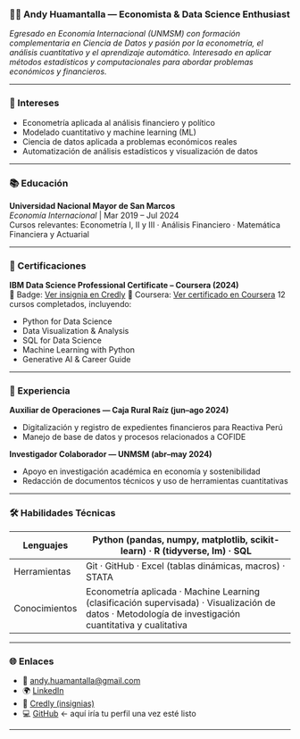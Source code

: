 ### 👨‍💻 Andy Huamantalla — Economista & Data Science Enthusiast

_Egresado en Economía Internacional (UNMSM) con formación complementaria en Ciencia de Datos y pasión por la econometría, el análisis cuantitativo y el aprendizaje automático. Interesado en aplicar métodos estadísticos y computacionales para abordar problemas económicos y financieros._

---

### 🧠 Intereses

- Econometría aplicada al análisis financiero y político
- Modelado cuantitativo y machine learning (ML)
- Ciencia de datos aplicada a problemas económicos reales
- Automatización de análisis estadísticos y visualización de datos

---

### 📚 Educación

**Universidad Nacional Mayor de San Marcos**  
_Economía Internacional_ | Mar 2019 – Jul 2024  
Cursos relevantes: Econometría I, II y III · Análisis Financiero · Matemática Financiera y Actuarial

---

### 🧾 Certificaciones

**IBM Data Science Professional Certificate – Coursera (2024)**  
📍 Badge: [Ver insignia en Credly](https://www.credly.com/users/andy-huamantalla)
📍 Coursera: [Ver certificado en Coursera](https://coursera.org/share/9aeb85a1db1a6b178810c61db0b6f73e)
12 cursos completados, incluyendo:
- Python for Data Science  
- Data Visualization & Analysis  
- SQL for Data Science  
- Machine Learning with Python  
- Generative AI & Career Guide

---

### 💼 Experiencia

**Auxiliar de Operaciones — Caja Rural Raíz (jun–ago 2024)**  
- Digitalización y registro de expedientes financieros para Reactiva Perú  
- Manejo de base de datos y procesos relacionados a COFIDE

**Investigador Colaborador — UNMSM (abr–may 2024)**  
- Apoyo en investigación académica en economía y sostenibilidad  
- Redacción de documentos técnicos y uso de herramientas cuantitativas

---

### 🛠️ Habilidades Técnicas

| Lenguajes      | Python (pandas, numpy, matplotlib, scikit-learn) · R (tidyverse, lm) · SQL |
|----------------|----------------------------------------------------------------------------|
| Herramientas   | Git · GitHub · Excel (tablas dinámicas, macros) · STATA                   |
| Conocimientos  | Econometría aplicada · Machine Learning (clasificación supervisada) · Visualización de datos · Metodología de investigación cuantitativa y cualitativa |

---

### 🌐 Enlaces

- 📧 andy.huamantalla@gmail.com  
- 🌍 [LinkedIn](https://www.linkedin.com/in/andy-huamantalla/)  
- 🏢 [Credly (insignias)](https://www.credly.com/users/andy-huamantalla)  
- 💻 [GitHub](https://github.com/andy-huamantalla) ← aquí iría tu perfil una vez esté listo

---

